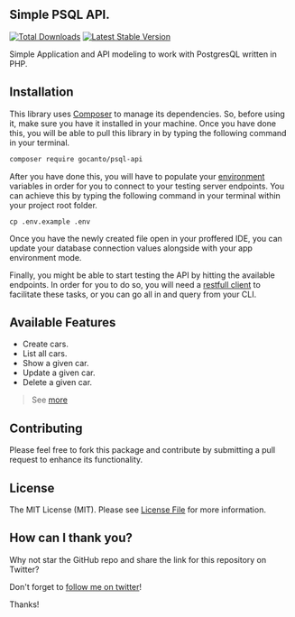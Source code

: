 ## Simple PSQL API.

<a href="https://packagist.org/packages/gocanto/psql-api"><img src="https://img.shields.io/packagist/dt/gocanto/psql-api.svg?style=flat-square" alt="Total Downloads"></a>
<a href="https://packagist.org/packages/gocanto/psql-api"><img src="https://img.shields.io/github/v/release/gocanto/psql-api.svg?style=flat-square" alt="Latest Stable Version"></a>

Simple Application and API modeling to work with PostgresQL written in PHP.

## Installation

This library uses [Composer](https://getcomposer.org) to manage its dependencies. So, before using it, make sure you have it installed in your machine.
Once you have done this, you will be able to pull this library in by typing the following command in your terminal.

```bash
composer require gocanto/psql-api
```

After you have done this, you will have to populate your [environment](https://github.com/gocanto/psql-api/blob/main/.env.example) variables in order for you to
connect to your testing server endpoints. You can achieve this by typing the following command in your terminal
within your project root folder.

```bast
cp .env.example .env
```
 Once you have the newly created file open in your proffered IDE, you can update your database connection values alongside with your
 app environment mode.

Finally, you might be able to start testing the API by hitting the available endpoints. In order for you to do so,
you will need a [restfull client](https://www.postman.com/) to facilitate these tasks, or you can go all in and query from your CLI.

## Available Features
- Create cars.
- List all cars.
- Show a given car.
- Update a given car.
- Delete a given car.

> See [more](https://github.com/gocanto/psql-api/blob/main/src/Http/Router.php#L32)

## Contributing

Please feel free to fork this package and contribute by submitting a pull request to enhance its functionality.

## License

The MIT License (MIT). Please see [License File](https://github.com/gocanto/psql-api/blob/main/LICENSE) for more information.


## How can I thank you?
Why not star the GitHub repo and share the link for this repository on Twitter?

Don't forget to [follow me on twitter](https://twitter.com/gocanto)!

Thanks!
